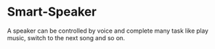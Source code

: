 # Smart-Speaker
A speaker can be controlled by voice and complete many task like play music, switch to the next song and so on.
